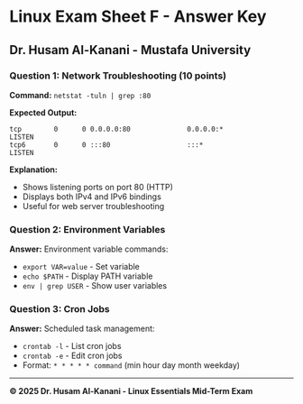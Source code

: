 # Linux Exam Sheet F - Answer Key
## Dr. Husam Al-Kanani - Mustafa University

### Question 1: Network Troubleshooting (10 points)
**Command:** `netstat -tuln | grep :80`

**Expected Output:**
```
tcp        0      0 0.0.0.0:80              0.0.0.0:*               LISTEN
tcp6       0      0 :::80                   :::*                    LISTEN
```

**Explanation:**
- Shows listening ports on port 80 (HTTP)
- Displays both IPv4 and IPv6 bindings
- Useful for web server troubleshooting

### Question 2: Environment Variables
**Answer:** Environment variable commands:
- `export VAR=value` - Set variable
- `echo $PATH` - Display PATH variable
- `env | grep USER` - Show user variables

### Question 3: Cron Jobs
**Answer:** Scheduled task management:
- `crontab -l` - List cron jobs
- `crontab -e` - Edit cron jobs
- Format: `* * * * * command` (min hour day month weekday)

---
**© 2025 Dr. Husam Al-Kanani - Linux Essentials Mid-Term Exam**